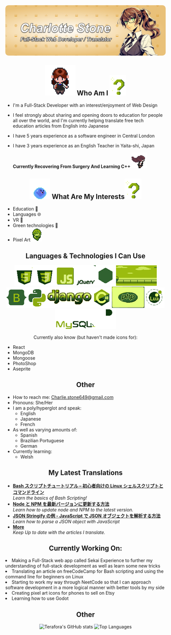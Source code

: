 <img src="./GithubBanner.png" align="center" style="border-radius: 10px;">
<h2 align="center"><img src="./CharlotteSpriteWalkingToward.gif"> Who Am I <img src="./GBQuestionMark.gif"></h2>


  - I'm a Full-Stack Developer with an interest/enjoyment of Web Design
  - I feel strongly about sharing and opening doors to education for people all over the world, and I'm currently helping translate free tech education articles from English into Japanese
  - I have 5 years experience as a software engineer in Central London
  - I have 3 years experience as an English Teacher in Yaita-shi, Japan

    **Currently Recovering From Surgery And Learning C++** <img src="./pixeldasher2.gif">

   <!-- [![GitHub Streak](https://streak-stats.demolab.com?user=Terafora&theme=github-light&hide_border=true&date_format=j%20M%5B%20Y%5D&exclude_days=Sun%2CSat&card_width=700)](https://git.io/streak-stats) -->

<h2 align="center"><img src="./bouncinggu.gif"> What Are My Interests<img src="./GBQuestionMark.gif"></h2>



  - Education 🏫
  - Languages 🌐
  - VR 🥽
  - Green technologies 🍃
  - Pixel Art <img src="./GBCharlotteSpriteSheet.gif">

   <!-- [![Top Langs](https://github-readme-stats.vercel.app/api/top-langs/?username=Terafora&layout=compact)](https://github.com/anuraghazra/github-readme-stats) -->

<h2 align="center">Languages & Technologies I Can Use</h2>
<div align="center">
<img src="./HTMLIcon.gif"><img src="./CSSIcon.gif"><img src="./JSIcon.gif"><img src="./jQuesryIcon.gif"><img src="./NodeJSIcon.gif"><img src="./ExpressIcon.gif"><img src="./BootStrapIcon.gif"><img src="./PythonIcon.gif"><img src="./DjangoIcon.gif"><img src="./CSharpIcon.gif"><img src="./PHPIcon.gif"><img src="./LuaIcon.gif"><img src="./MySQLIcon.gif"><img src="./FigmaIcon1.gif">
<p>Currently also know (but haven't made icons for):</p>
</div>
<ul align="left">
    <li>React</li>
    <li>MongoDB</li>
    <li>Mongoose</li>
    <li>PhotoShop</li>
    <li>Aseprite</li>
  </ul>

<h2 align="center">Other</h2>

- How to reach me: Charlie.stone649@gmail.com
- Pronouns: She/Her
- I am a poly/hyperglot and speak:
  - English
  - Japanese
  - French
- As well as varying amounts of:
  - Spanish
  - Brazilian Portuguese
  - German
- Currently learning:
  - Welsh

<h2 align="center">My Latest Translations</h2>
<ul>
  <li><a href="https://www.freecodecamp.org/japanese/news/bash-scripting-tutorial-linux-shell-script-and-command-line-for-beginners/"><b>Bash スクリプトチュートリアル – 初心者向けの Linux シェルスクリプトとコマンドライン</b></a><br/><i>Learn the basics of Bash Scripting!</i></li>
  <li><a href="https://www.freecodecamp.org/japanese/news/how-to-update-node-and-npm-to-the-latest-version/"><b>Node と NPM を最新バージョンに更新する方法</b></a><br/><i>Learn how to update node and NPM to the latest version.</i></li>
  <li><a href="https://www.freecodecamp.org/japanese/news/json-stringify-example-how-to-parse-a-json-object-with-javascript/"><b>JSON Stringify の例 - JavaScript で JSON オブジェクトを解析する方法</b></a><br/><i>Learn how to parse a JSON object with JavaScript</i></li>
  <li><a href="https://www.freecodecamp.org/japanese/news/author/charlotte-stone/"><b>More</b></a><br/><i>Keep Up to date with the articles I translate.</i></li>
</ul>

<h2 align="center">Currently Working On:</h2>
<li>Making a Full-Stack web app called Sekai Experience to further my understanding of full-stack development as well as learn some new tricks</li>
<li>Translating an article on freeCodeCamp for Bash scripting and using the command line for beginners on Linux</li>
<li>Starting to work my way through NeetCode so that I can approach software development in a more logical manner with better tools by my side</li>
<li>Creating pixel art icons for phones to sell on Etsy</li>
<li>Learning how to use Godot</li>

<h2 align="center">Other</h2>

<div align="center">
<img src="https://github-readme-stats.vercel.app/api?username=terafora&theme=shadow_green&show_icons=true" alt="Terafora's GitHub stats">
<img src="https://github-readme-stats.vercel.app/api/top-langs/?username=terafora&layout=compact" alt="Top Languages">
</div>
